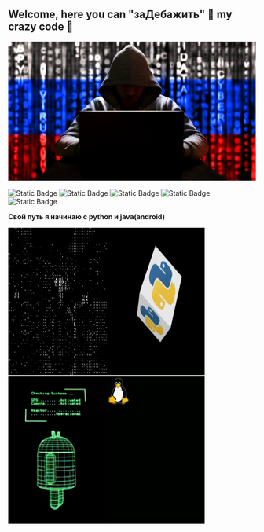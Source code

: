 ## Welcome, here you can "заДебажить" :wrench: my crazy code :eyes:
<div id="header" align="center">
  <img src="https://github.com/Ellepfan/Ellepfan/blob/main/gif/ro7nagne7e.jpg" width="600"/>
</div>

![Static Badge](https://img.shields.io/badge/py-python-blue?style=flat&logo=python)
![Static Badge](https://img.shields.io/badge/java-android-green?style=flat&logo=android)
![Static Badge](https://img.shields.io/badge/-linux-black?style=flat&logo=linux)
![Static Badge](https://img.shields.io/badge/-Ellephan-black?style=flat&logo=cloudsmith)
![Static Badge](https://www.codewars.com/users/Ellepfan/badges/micro)







<b> Свой путь я начинаю с python и java(android)</b>

  <img src="https://github.com/Ellepfan/Ellepfan/blob/main/gif/1519658977_hack.gif" height ="300" width="200"><img src="https://github.com/Ellepfan/Ellepfan/blob/main/gif/card_1.gif" height ="300"  width="200" display: block><img src="https://github.com/Ellepfan/Ellepfan/blob/main/gif/androidos_Rq83xCcY.gif " height ="300" width="200"><img src="https://github.com/Ellepfan/Ellepfan/blob/main/gif/linuxboot_o7mkkvzb.gif" height ="300" width="200">








